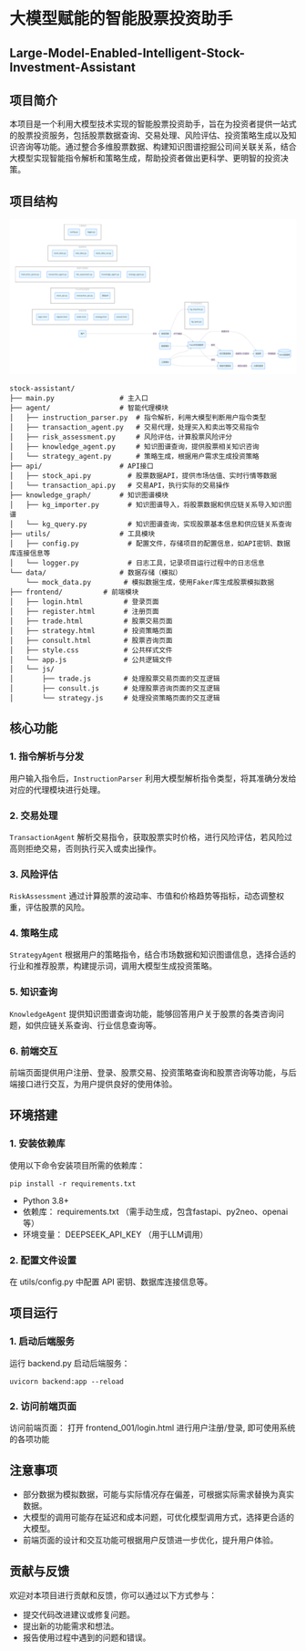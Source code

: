 # 大模型赋能的智能股票投资助手

## Large-Model-Enabled-Intelligent-Stock-Investment-Assistant

## 项目简介

本项目是一个利用大模型技术实现的智能股票投资助手，旨在为投资者提供一站式的股票投资服务，包括股票数据查询、交易处理、风险评估、投资策略生成以及知识咨询等功能。通过整合多维股票数据、构建知识图谱挖掘公司间关联关系，结合大模型实现智能指令解析和策略生成，帮助投资者做出更科学、更明智的投资决策。

## 项目结构
![聊天界面示例](exported_image.png "智能聊天助手界面")
```
stock-assistant/
├── main.py                # 主入口
├── agent/                 # 智能代理模块
│   ├── instruction_parser.py  # 指令解析，利用大模型判断用户指令类型
│   ├── transaction_agent.py   # 交易代理，处理买入和卖出等交易指令
│   ├── risk_assessment.py     # 风险评估，计算股票风险评分
│   ├── knowledge_agent.py     # 知识图谱查询，提供股票相关知识咨询
│   └── strategy_agent.py      # 策略生成，根据用户需求生成投资策略
├── api/                   # API接口
│   ├── stock_api.py         # 股票数据API，提供市场估值、实时行情等数据
│   └── transaction_api.py   # 交易API，执行实际的交易操作
├── knowledge_graph/       # 知识图谱模块
│   ├── kg_importer.py       # 知识图谱导入，将股票数据和供应链关系导入知识图谱
│   └── kg_query.py          # 知识图谱查询，实现股票基本信息和供应链关系查询
├── utils/                 # 工具模块
│   ├── config.py            # 配置文件，存储项目的配置信息，如API密钥、数据库连接信息等
│   └── logger.py            # 日志工具，记录项目运行过程中的日志信息
└── data/                  # 数据存储（模拟）
    └── mock_data.py        # 模拟数据生成，使用Faker库生成股票模拟数据
├── frontend/          # 前端模块
│   ├── login.html          # 登录页面
│   ├── register.html       # 注册页面
│   ├── trade.html          # 股票交易页面
│   ├── strategy.html       # 投资策略页面
│   ├── consult.html        # 股票咨询页面
│   ├── style.css           # 公共样式文件
│   └── app.js              # 公共逻辑文件
│   └── js/
│       ├── trade.js        # 处理股票交易页面的交互逻辑
│       ├── consult.js      # 处理股票咨询页面的交互逻辑
│       └── strategy.js     # 处理投资策略页面的交互逻辑
```

## 核心功能

### 1. 指令解析与分发

用户输入指令后，`InstructionParser` 利用大模型解析指令类型，将其准确分发给对应的代理模块进行处理。

### 2. 交易处理

`TransactionAgent` 解析交易指令，获取股票实时价格，进行风险评估，若风险过高则拒绝交易，否则执行买入或卖出操作。

### 3. 风险评估

`RiskAssessment` 通过计算股票的波动率、市值和价格趋势等指标，动态调整权重，评估股票的风险。

### 4. 策略生成

`StrategyAgent` 根据用户的策略指令，结合市场数据和知识图谱信息，选择合适的行业和推荐股票，构建提示词，调用大模型生成投资策略。

### 5. 知识查询

`KnowledgeAgent` 提供知识图谱查询功能，能够回答用户关于股票的各类咨询问题，如供应链关系查询、行业信息查询等。

### 6. 前端交互

前端页面提供用户注册、登录、股票交易、投资策略查询和股票咨询等功能，与后端接口进行交互，为用户提供良好的使用体验。

## 环境搭建

### 1. 安装依赖库

使用以下命令安装项目所需的依赖库：

```
pip install -r requirements.txt
```

- Python 3.8+
- 依赖库： requirements.txt （需手动生成，包含fastapi、py2neo、openai等）
- 环境变量： DEEPSEEK_API_KEY （用于LLM调用）

### 2. 配置文件设置

在 utils/config.py 中配置 API 密钥、数据库连接信息等。

## 项目运行

### 1. 启动后端服务

运行 backend.py 启动后端服务：

```
uvicorn backend:app --reload
```

### 2. 访问前端页面

访问前端页面：
打开 frontend_001/login.html 进行用户注册/登录, 即可使用系统的各项功能

## 注意事项

- 部分数据为模拟数据，可能与实际情况存在偏差，可根据实际需求替换为真实数据。
- 大模型的调用可能存在延迟和成本问题，可优化模型调用方式，选择更合适的大模型。
- 前端页面的设计和交互功能可根据用户反馈进一步优化，提升用户体验。

## 贡献与反馈

欢迎对本项目进行贡献和反馈，你可以通过以下方式参与：

- 提交代码改进建议或修复问题。
- 提出新的功能需求和想法。
- 报告使用过程中遇到的问题和错误。
